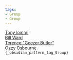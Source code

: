 ```yaml
---
tags:
- Group
- Group
---
```

   
[Tony Iommi](./Tony%20Iommi.md)   
[Bill Ward](./Bill%20Ward.md)   
[Terence "Geezer Butler"](/not_created.md)   
[Ozzy Osbourne](./Ozzy%20Osbourne.md)   
`{_obsidian_pattern_tag_Group}`